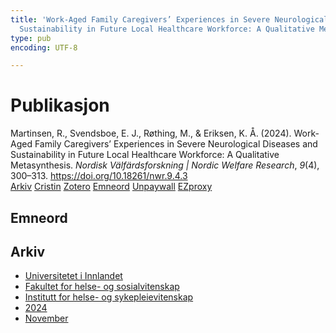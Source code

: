 ```yaml
---
title: 'Work-Aged Family Caregivers’ Experiences in Severe Neurological Diseases and
  Sustainability in Future Local Healthcare Workforce: A Qualitative Metasynthesis'
type: pub
encoding: UTF-8

---
```

<h1>Publikasjon</h1>
<article id="csl-bib-container-CV6X7XXS" class="csl-bib-container">
  <div class="csl-bib-body"> <div class="csl-entry">Martinsen, R., Svendsboe, E. J., Røthing, M., &#38; Eriksen, K. Å. (2024). Work-Aged Family Caregivers’ Experiences in Severe Neurological Diseases and Sustainability in Future Local Healthcare Workforce: A Qualitative Metasynthesis. <i>Nordisk Välfärdsforskning | Nordic Welfare Research</i>, <i>9</i>(4), 300–313. <a href="https://doi.org/10.18261/nwr.9.4.3">https://doi.org/10.18261/nwr.9.4.3</a></div> </div>
  <div class="csl-bib-buttons">
    <a href="#taxonomy-article-CV6X7XXS" alt="archive" class="csl-bib-button">Arkiv</a>
    <a href="https://app.cristin.no/results/show.jsf?id=2325238" alt="Cristin" class="csl-bib-button">Cristin</a>
    <a href="http://zotero.org/groups/5881554/items/CV6X7XXS" alt="Zotero" class="csl-bib-button">Zotero</a>
    <a href="#keywords-article-CV6X7XXS" alt="keywords" class="csl-bib-button">Emneord</a>
    <a href="https://doi.org/10.18261/nwr.9.4.3" alt="Unpaywall" class="csl-bib-button">Unpaywall</a>
    <a href="https://doi.org/10.18261/nwr.9.4.3" alt="EZproxy" class="csl-bib-button">EZproxy</a>
  </div>
  <div id="csl-bib-meta-container-CV6X7XXS"></div>
</article>
<div id="csl-bib-meta-CV6X7XXS" class="csl-bib-meta">
  <article id="keywords-article-CV6X7XXS" class="keywords-article">
    <h1>Emneord</h1>
    
  </article>
  <article id="taxonomy-article-CV6X7XXS" class="taxonomy-article">
    <h1>Arkiv</h1>
    <ul>
      <li><a href="{{< params subfolder >}}nn/archive/?key=3DCRN523">Universitetet i Innlandet</a></li>
      <li><a href="{{< params subfolder >}}nn/archive/?key=IDKFS3MX">Fakultet for helse- og sosialvitenskap</a></li>
      <li><a href="{{< params subfolder >}}nn/archive/?key=GTV4ECMZ">Institutt for helse- og sykepleievitenskap</a></li>
      <li><a href="{{< params subfolder >}}nn/archive/?key=KNN5LNR7">2024</a></li>
      <li><a href="{{< params subfolder >}}nn/archive/?key=63G4WLVM">November</a></li>
    </ul>
  </article>
</div>
